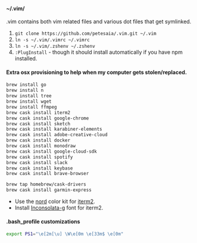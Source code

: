 #### ~/.vim/

.vim contains both vim related files and various dot files that get symlinked.

1. `git clone https://github.com/petesaia/.vim.git ~/.vim`
2. `ln -s ~/.vim/.vimrc ~/.vimrc`
2. `ln -s ~/.vim/.zshenv ~/.zshenv`
3. `:PlugInstall` - though it should install automatically if you have npm installed.

#### Extra osx provisioning to help when my computer gets stolen/replaced.

```bash
brew install go
brew install n
brew install tree
brew install wget
brew install ffmpeg
brew cask install iterm2
brew cask install google-chrome
brew cask install sketch
brew cask install karabiner-elements
brew cask install adobe-creative-cloud
brew cask install docker
brew cask install monodraw
brew cask install google-cloud-sdk
brew cask install spotify
brew cask install slack
brew cask install keybase
brew cask install brave-browser

brew tap homebrew/cask-drivers
brew cask install garmin-express
```

* Use the [nord](https://github.com/arcticicestudio/nord-vim/) color kit for [iterm2](https://www.iterm2.com/).
* Install [Inconsolata-g](/extra/Inconsolata-g.ttf) font for iterm2.

#### .bash_profile customizations

```bash
export PS1="\e[2m[\u] \W\e[0m \e[33m$ \e[0m"
```
